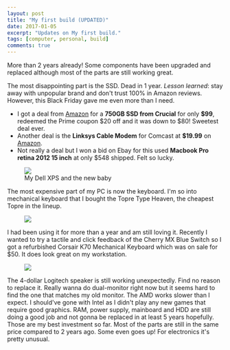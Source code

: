 ```yaml
---
layout: post
title: "My first build (UPDATED)"
date: 2017-01-05
excerpt: "Updates on My first build."
tags: [computer, personal, build]
comments: true
---
```


More than 2 years already! Some components have been upgraded and replaced although most of the parts are still working great. 

The most disappointing part is the SSD. Dead in 1 year. *Lesson learned*: stay away with unpopular brand and don't trust 100% in Amazon reviews. However, this Black Friday gave me even more than I need.
- I got a deal from [Amazon](https://www.amazon.com/gp/product/B01DUNLMUU/ref=oh_aui_detailpage_o05_s00?ie=UTF8&psc=1) for a **750GB SSD from Crucial** for only **$99**, redeemed the Prime coupon $20 off and it was down to $80! Sweetest deal ever.
- Another deal is the **Linksys Cable Modem** for Comcast at **$19.99** on [Amazon](https://www.amazon.com/gp/product/B006IJHK96/ref=oh_aui_detailpage_o07_s00?ie=UTF8&psc=1).
- Not really a deal but I won a bid on Ebay for this used **Macbook Pro retina 2012 15 inch** at only $548 shipped. Felt so lucky.

 <figure>
<img src="https://lh3.googleusercontent.com/RBoBNH5YJK8tqXLXQISUvMvj7FtjDw1Fh7a7wuRrEKwMf3xegFJSPWhgPL7bMp3xabMH24smlqrtlGKUI-O2hB2TC9fezjhVKfMQro0_clHVkY-rTYxlTphYriqYd8hSwfZwVsxvAzt1vju6Fg4yME9Cg_OX_JTJv86O7Wrozw0NaihCFtql-12WePa5hKTx-nmhVsH0tDtxX2ubXoaVCpCvEwZJ8aQleDpcWVR8rkUyHYAJ3VxcWSeA6Us8JMkmSOq0xU1Ngr8bt83PMDgW4tb4od39la1buiKLyzanbXRjMc6YU9Tp0ppNz9GM61jd8BV-gLid7a1XqiDyEc0s_L3a3RMJG0QwdY9bs8L3EDK4XDoc-krXW-MPYjof0HvEEAnOyR09ORq_7OJYMHV-yYiGsIFt44LWCMfmBLx38fwoioUdRHOxZhseYtu9OHMK_hWMNPiwt0ZIskfWRcOZPIFFl6Xrgx5fBIZYLH1Ve0mIqt9og1HJe52cJSUd-n9zQKItzG-Xi_ZrR2Y9xUr-Qc9gvc5Mbjj6c6so30QGs-NRKM-oTLXQVRwW9KA94OSiJYGFVrxaEhfHgkLpMPB1W4clYEKFsQI_osFyCsEBdI3qfaEWhNZ51Q0eCpBnkFoYcad_X4m2F_MmZwzIcuyXcibhYHTOlhjS-Gr69CvNVcY=w2176-h1632-no">
<figcaption>My Dell XPS and the new baby </figcaption>
</figure>


The most expensive part of my PC is now the keyboard. I'm so into mechanical keyboard that I bought the Topre Type Heaven, the cheapest Topre in the lineup. 
 <figure>
<img src="https://lh3.googleusercontent.com/arOdpEXVZxOJV5BEpDtr2Pq3hAGEp_xGxQbV13XrxFqAfEKuGkePZZHKfWsa6aCiAfJHmfalqQyjnnA6aHcxhP4sB877EWcJwsunZMxX9zYl8cYr5dKhGkxfpmQMdYbgDcIew62aMgQb_bX2YvN6x04Wk7KT-sIpt7B2UErrfrbaVaXXaPf7dzZS_9h3yLg0vJxYtLx1JfE8MyEl8Xi6n73tvtRQ1QZlY01YgwzH7-HfXtkU8I8tvfaF0EZ5EnU7iEzNPSNN-YBerofvpvzt_KmEHH-9qGBjQDUp85LgdPF9FH-RM2KlVrnqZ4KF0xZyHOaZ3qiePmlm72ssJ3V6En21wfRzyIwK7uVasS5vuW6vLcrrPHGXeG9e60um975n-RRJbpTQnR2Sj9WjJn03kcJew7rGYafnkW73y1vrnW0Jd0hWFMG1qNPXriz56Gi93F0UKBvt3a0O5ULMEVi8GOxy3LT4CNqKtomUgyGU2O9YvqrZgFp8SUZV9RWQHrkbBYmOtoDKWOqOU2mXHb46V4sGdC-4-S1IbkFkL0MZH1_2ZOVYphkdGPe_KDz0HhSGXc3MBKTp_KNSrKIKutzlOFcAvo-lhBNl8dSENT35ppy-2ag9tL32aRLJ6DEB8GVCBiflYqKHCadh36WIdqmHzPClvnJaPVD0sJUfWS4aFLw=w2176-h1632-no">
</figure>
I had been using it for more than a year and am still loving it. Recently I wanted to try a tactile and click feedback of the Cherry MX Blue Switch so I got a refurbished Corsair K70 Mechanical Keyboard which was on sale for $50. It does look great on my workstation.
 <figure>
<img src="https://lh3.googleusercontent.com/AJJuMmjF2Bd4NO3Ciq6TpoCjD8qhM1gJuWqp4Pmicg0_8A2Q_tXT6ns3YXFpPox_tzBtzOjPEjb0Odx8cfidvg_ukbSUfrgCWhdWum9HX91VWSsmSo56M9A6j800j2BiLO-ovtTj61jrMKBClZBFhuTCn1AclJxZUHkC9Cbk2-O9l4B9WhC6Byxlws4PC2bPjNnTWYqUaX3oVcEEOjUP3cbix-1A1Lo3SzqNwy4e1Dz8-hy7yDi0z82kmRegXYWLhQ4w9IX8fRLxndUwGjCLgQfQnfScSULCGzmYlRKrFE2bnql-xDuZqnNP6X3Bx3YCPTjfN6ELUOPC2Jyf7HVFf7xoBtdb0R_RsNCDc5pJjBGLSJ-ka8aTnvCTrTkMQ5DUpTs50s5E7-oq9AA11hVTo7FTiImTTXcn4aldIttjkI1ZLux89fOF6ORlwT_xoDechhjTkMnFyuCArvukSh3NGWLzFxDJQweCozqoTL0VBB4dBnv61rFFUNWdS_qc-8xPLAyQcO4hEe6fa8Gp-Ign53Ite46VUkN_OdeIBdNRrHoyrwF7wkdcAxppLNFDxDW7pBFJV2tZTYC5ffSbKuR8bmC27vQ4eCvHxoYJMHik9csoOCqaIviSCOupDVhlwgTd_yYGemAsBjqTYMR4G6BAnk3uw-LhFRCj-zXYEAGe-90=w2176-h1632-no">
</figure>

The 4-dollar Logitech speaker is still working unexpectedly. Find no reason to replace it. 
Really wanna do dual-monitor right now but it seems hard to find the one that matches my old monitor. 
The AMD works slower than I expect. I should've gone with Intel as I didn't play any new games that require good graphics. RAM, power supply, mainboard and HDD are still doing a good job and not gonna be replaced in at least 5 years hopefully. 
Those are my best investment so far. Most of the parts are still in the same price compared to 2 years ago. Some even goes up! For electronics it's pretty unusual.
